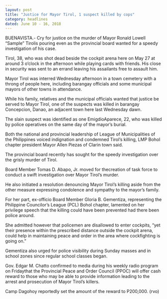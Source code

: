 ```yaml
---
layout: post
title: "Justice for Mayor Tirol, 1 suspect killed by cops"
category: headlines
dated: June 10 - 16, 2018
---
```


BUENAVISTA.- Cry for justice on the murder of Mayor Ronald Lowell “Sample” Tirolis pouring even as the provincial board wanted for a speedy investigation of his case.

Tirol, 38, who was shot dead beside the cockpit arena here on May 27 at around 3 o’clock in the afternoon while playing cards with friends. His close in security was sent to an errand leaving his assailants free to assault him.

Mayor Tirol was interred Wednesday afternoon in a town cemetery with a throng of people here, including barangay officials and some municipal mayors of other towns in attendance.

While his family, relatives and the municipal officials wanted that justice be served to Mayor Tirol, one of the suspects was killed in barangay Concepcion, Danao, an adjacent town here last Wednesday dawn.

The slain suspect was identified as one EmigdioAparece, 22, who was killed by police operatives on the same day of the mayor’s burial.

Both the national and provincial leadership of League of Municipalities of the Philippines voiced indignation and condemned Tirol’s killing, LMP Bohol chapter president Mayor Allen Piezas of Clarin town said. 

The provincial board recently has sought for the speedy investigation over the grisly murder of Tirol.

Board Member Tomas D. Abapo, Jr. moved for thecreation of task force to conduct a swift investigation over Mayor Tirol’s murder.

He also initiated a resolution denouncing Mayor Tirol’s killing aside from the other measure expressing condolence and sympathy to the mayor’s family.

For her part, ex-officio Board Member Gloria B. Gementiza, representing the Philippine Councilor’s League (PCL) Bohol chapter, lamented on her privilege speech that the killing could have been prevented had there been police around.

She admitted however that policemen are disallowed to enter cockpits, “yet their presence within the prescribed distance outside the cockpit arena, could help in maintaining peace and order in the area where cockfighting is going on.”

Gementiza also urged for police visibility during Sunday masses and in school zones since regular school classes began.

Gov. Edgar M. Chatto confirmed to media during his weekly radio program on Fridaythat the Provincial Peace and Order Council (PPOC) will offer cash reward to those who may be able to provide information leading to the arrest and prosecution of Mayor Tirol’s killers.

Camp Dagohoy reportedly set the amount of the reward to P200,000. (rvo)